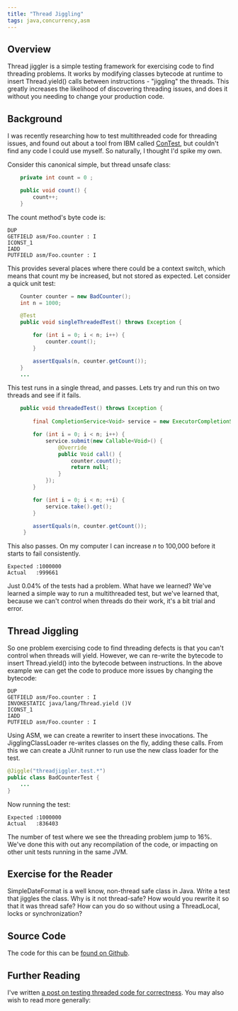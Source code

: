 ```yaml
---
title: "Thread Jiggling"
tags: java,concurrency,asm
---
```

<h2>Overview</h2>

<p>Thread jiggler is a simple testing framework for exercising code to find threading problems. It works by modifying classes bytecode at runtime to insert Thread.yield() calls between instructions - "jiggling" the threads. This greatly increases the likelihood of discovering threading issues, and does it without you needing to change your production code.</p>

<h2>Background</h2>

<p>I was recently researching how to test multithreaded code for threading issues, and found out about a tool from IBM called <a href="http://www.almaden.ibm.com/laborday/haifa/projects/verification/contest/index.html">ConTest</a>, but couldn't find any code I could use myself. So naturally, I thought I'd spike my own.</p>

<p>Consider this canonical simple, but thread unsafe class:</p>

~~~java
    private int count = 0 ;

    public void count() {
        count++;
    }
~~~

<p>The count method's byte code is:</p>

	DUP
	GETFIELD asm/Foo.counter : I
	ICONST_1
	IADD
	PUTFIELD asm/Foo.counter : I

<p>This provides several places where there could be a context switch, which means that count my be increased, but not stored as expected. Let consider a quick unit test:</p>

~~~java
    Counter counter = new BadCounter();
    int n = 1000;

    @Test
    public void singleThreadedTest() throws Exception {

        for (int i = 0; i < n; i++) {
            counter.count();
        }

        assertEquals(n, counter.getCount());
    }
    ...
~~~
<p>This test runs in a single thread, and passes. Lets try and run this on two threads and see if it fails.</p>

~~~java
    public void threadedTest() throws Exception {
	
        final CompletionService<Void> service = new ExecutorCompletionService<Void>(Executors.newFixedThreadPool(2));

        for (int i = 0; i < n; i++) {
            service.submit(new Callable<Void>() {
                @Override
                public Void call() {
                    counter.count();
                    return null;
                }
            });
        }

        for (int i = 0; i < n; ++i) {
            service.take().get();
        }

        assertEquals(n, counter.getCount());
     }
~~~

<p>This also passes. On my computer I can increase <em>n</em> to 100,000 before it starts to fail consistently.</p>

	Expected :1000000
	Actual   :999661

<p>Just 0.04% of the tests had a problem. What have we learned? We've learned a simple way to run a multithreaded test, but we've learned that, because we can't control when threads do their work, it's a bit trial and error.</p>

<h2>Thread Jiggling</h2>

<p>So one problem exercising code to find threading defects is that you can't control when threads will yield. However, we can re-write the bytecode to insert Thread.yield() into the bytecode between instructions. In the above example we can get the code to produce more issues by changing the bytecode:</p>

	DUP
	GETFIELD asm/Foo.counter : I
	INVOKESTATIC java/lang/Thread.yield ()V
	ICONST_1
	IADD
	PUTFIELD asm/Foo.counter : I

<p>Using ASM, we can create a rewriter to insert these invocations. The JigglingClassLoader re-writes classes on the fly, adding these calls. From this we can create a JUnit runner to run use the new class loader for the test.</p>

~~~java
@Jiggle("threadjiggler.test.*")
public class BadCounterTest {
    ...
}
~~~

<p>Now running the test:</p>

	Expected :1000000
	Actual   :836403

<p>The number of test where we see the threading problem jump to 16%. We've done this with out any recompilation of the code, or impacting on other unit tests running in the same JVM.</p>

<h2>Exercise for the Reader</h2>

<p>SimpleDateFormat is a well know, non-thread safe class in Java. Write a test that jiggles the class. Why is it not thread-safe? How would you rewrite it so that it was thread safe? How can you do so without using a ThreadLocal, locks or synchronization?</p>

<h2>Source Code</h2>

<p>The code for this can be <a href="https://github.com/alexec/thread-jiggler">found on Github</a>.</p>

<h2>Further Reading</h2>

<p>I've written <a href="/content/5-tips-unit-testing-threaded-code">a post on testing threaded code for correctness</a>. You may also wish to read more generally:</p>
